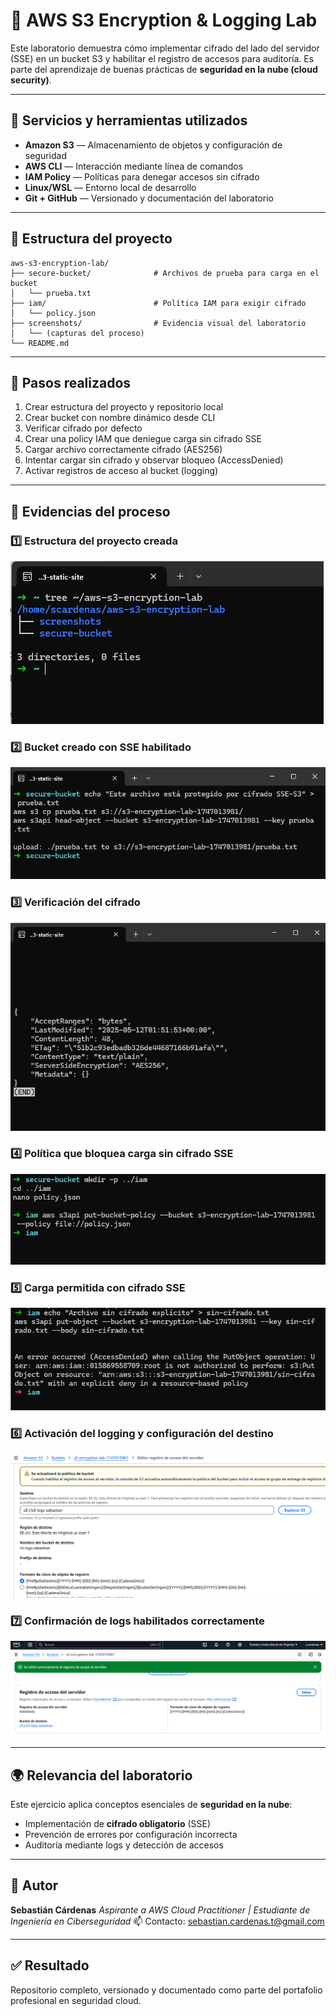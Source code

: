 # 🔐 AWS S3 Encryption & Logging Lab

Este laboratorio demuestra cómo implementar cifrado del lado del servidor (SSE) en un bucket S3 y habilitar el registro de accesos para auditoría. Es parte del aprendizaje de buenas prácticas de **seguridad en la nube (cloud security)**.

---

## 🧰 Servicios y herramientas utilizados

* **Amazon S3** — Almacenamiento de objetos y configuración de seguridad
* **AWS CLI** — Interacción mediante línea de comandos
* **IAM Policy** — Políticas para denegar accesos sin cifrado
* **Linux/WSL** — Entorno local de desarrollo
* **Git + GitHub** — Versionado y documentación del laboratorio

---

## 🧱 Estructura del proyecto

```plaintext
aws-s3-encryption-lab/
├── secure-bucket/              # Archivos de prueba para carga en el bucket
│   └── prueba.txt
├── iam/                        # Política IAM para exigir cifrado
│   └── policy.json
├── screenshots/                # Evidencia visual del laboratorio
│   └── (capturas del proceso)
└── README.md
```

---

## 🚀 Pasos realizados

1. Crear estructura del proyecto y repositorio local
2. Crear bucket con nombre dinámico desde CLI
3. Verificar cifrado por defecto
4. Crear una policy IAM que deniegue carga sin cifrado SSE
5. Cargar archivo correctamente cifrado (AES256)
6. Intentar cargar sin cifrado y observar bloqueo (AccessDenied)
7. Activar registros de acceso al bucket (logging)

---

## 📸 Evidencias del proceso

### 1️⃣ Estructura del proyecto creada

![01-estructura-proyecto](screenshots/01-estructura-proyecto.png)

### 2️⃣ Bucket creado con SSE habilitado

![02-bucket-creado-cifrado](screenshots/02-bucket-creado-cifrado.png)

### 3️⃣ Verificación del cifrado

![03-verificar-cifrado](screenshots/03-verificar-cifrado.png)

### 4️⃣ Política que bloquea carga sin cifrado SSE

![04-politica-bloqueo-sin-cifrado](screenshots/04-politica-bloqueo-sin-cifrado.png)

### 5️⃣ Carga permitida con cifrado SSE

![05-carga-bloqueada](screenshots/05-carga-bloqueada.png)

### 6️⃣ Activación del logging y configuración del destino

![06-activar-logs-config](screenshots/06-activar-logs-config.png)

### 7️⃣ Confirmación de logs habilitados correctamente

![07-logs-habilitados-confirmacion](screenshots/07-logs-habilitados-confirmacion.png)

---

## 🌍 Relevancia del laboratorio

Este ejercicio aplica conceptos esenciales de **seguridad en la nube**:

* Implementación de **cifrado obligatorio** (SSE)
* Prevención de errores por configuración incorrecta
* Auditoría mediante logs y detección de accesos

---

## 👤 Autor

**Sebastián Cárdenas**
*Aspirante a AWS Cloud Practitioner | Estudiante de Ingeniería en Ciberseguridad*
📫 Contacto: [sebastian.cardenas.t@gmail.com](mailto:sebastian.cardenas.t@gmail.com)

---

## ✅ Resultado

Repositorio completo, versionado y documentado como parte del portafolio profesional en seguridad cloud.
